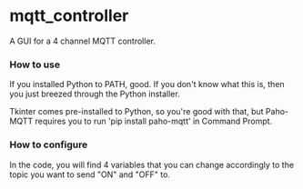 # mqtt_controller
A GUI for a 4 channel MQTT controller.


### How to use ###

If you installed Python to PATH, good.
If you don't know what this is, then you just breezed through the Python installer.

Tkinter comes pre-installed to Python, so you're good with that, but Paho-MQTT requires you to run 'pip install paho-mqtt' in Command Prompt.

### How to configure ###

In the code, you will find 4 variables that you can change accordingly to the topic you want to send "ON" and "OFF" to.
